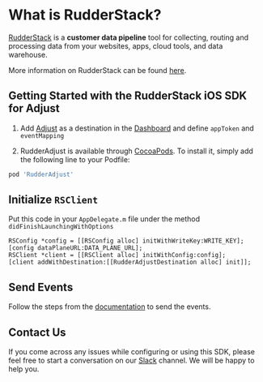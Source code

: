 # What is RudderStack?

[RudderStack](https://rudderstack.com/) is a **customer data pipeline** tool for collecting, routing and processing data from your websites, apps, cloud tools, and data warehouse.

More information on RudderStack can be found [here](https://github.com/rudderlabs/rudder-server).

## Getting Started with the RudderStack iOS SDK for Adjust

1. Add [Adjust](https://www.adjust.com) as a destination in the [Dashboard](https://app.rudderstack.com/) and define ```appToken``` and ```eventMapping```

2. RudderAdjust is available through [CocoaPods](https://cocoapods.org). To install it, simply add the following line to your Podfile:

```ruby
pod 'RudderAdjust'
```

## Initialize ```RSClient```

Put this code in your ```AppDelegate.m``` file under the method ```didFinishLaunchingWithOptions```
```
RSConfig *config = [[RSConfig alloc] initWithWriteKey:WRITE_KEY];
[config dataPlaneURL:DATA_PLANE_URL];
RSClient *client = [[RSClient alloc] initWithConfig:config];
[client addWithDestination:[[RudderAdjustDestination alloc] init]];
```

## Send Events

Follow the steps from the [documentation](https://docs.rudderstack.com/destinations/adjust) to send the events.

## Contact Us

If you come across any issues while configuring or using this SDK, please feel free to start a conversation on our [Slack](https://resources.rudderstack.com/join-rudderstack-slack) channel. We will be happy to help you.
